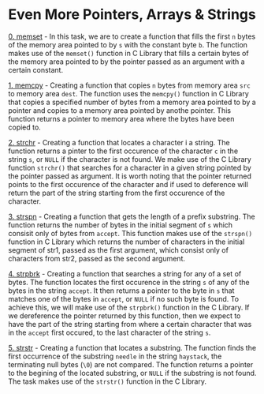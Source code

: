 # Even More Pointers, Arrays & Strings

[0. memset](./0-memset.c) - In this task, we are to create a function that fills the first `n` bytes of the memory area pointed to by `s` with the constant byte `b`. The function makes use of the `memset()` function in C Library that fills a certain bytes of the memory area pointed to by the pointer passed as an argument with a certain constant.

[1. memcpy](./1-memcpy.c) - Creating a function that copies `n` bytes from memory area `src` to memory area `dest`. The function uses the `memcpy()` function in C Library that copies a specified number of bytes from a memory area pointed to by a pointer and copies to a memory area pointed by anothe pointer. This function returns a pointer to memory area where the bytes have been copied to.

[2. strchr](./2-strchr.c) - Creating a function that locates a character i a string. The function returns a pinter to the first occurence of the character `c` in the string `s`, or `NULL` if the character is not found. We make use of the C Library function `strchr()` that searches for a character in a given string pointed by the pointer passed as argument. It is worth noting that the pointer returned points to the first occurence of the character and if used to deference will return the part of the string starting from the first occurence of the character.

[3. strspn](./3-strspn.c) - Creating a function that gets the length of a prefix substring. The function returns the number of bytes in the initial segment of `s` which consisit only of bytes from `accept`. This function makes use of the `strspn()` function in C Library which returns the number of characters in the initial segment of str1, passed as the first argument, which consist only of characters from str2, passed as the second argument.

[4. strpbrk](./4-strpbrk.c) - Creating a function that searches a string for any of a set of bytes. The function locates the first occurence in the string `s` of any of the bytes in the string `accept`. It then returns a pointer to the byte in `s` that matches one of the bytes in `accept`, or `NULL` if no such byte is found. To achieve this, we will make use of the `strpbrk()` function in the C Library. If we dereference the pointer returned by this function, then we expect to have the part of the string starting from where a certain character that was in the `accept` first occured, to the last character of the string `s`.

[5. strstr](./5-strstr.c) - Creating a function that locates a substring. The function finds the first occurrence of the substring `needle` in the string `haystack`, the terminating null bytes (`\0`) are not compared. The function returns a pointer to the begining of the located substring, or `NULL` if the substring is not found. The task makes use of the `strstr()` function in the C Library.


